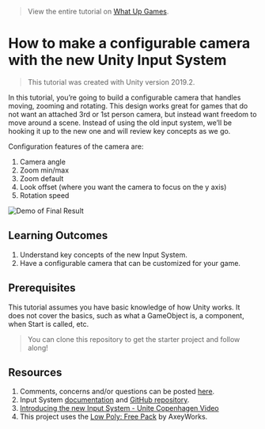 > View the entire tutorial on [What Up Games](https://www.whatupgames.com).

# How to make a configurable camera with the new Unity Input System
> This tutorial was created with Unity version 2019.2.

In this tutorial, you’re going to build a configurable camera that handles moving, zooming and rotating. This design works great for games that do not want an attached 3rd or 1st person camera, but instead want freedom to move around a scene. Instead of using the old input system, we’ll be hooking it up to the new one and will review key concepts as we go.

Configuration features of the camera are:

1. Camera angle
2. Zoom min/max
3. Zoom default
4. Look offset (where you want the camera to focus on the y axis)
5. Rotation speed

![Demo of Final Result](FinishedExample.gif)

## Learning Outcomes

1. Understand key concepts of the new Input System. 
2. Have a configurable camera that can be customized for your game.

## Prerequisites
This tutorial assumes you have basic knowledge of how Unity works. It does not cover the basics, such as what a GameObject is, a component, when Start is called, etc. 

> You can clone this repository to get the starter project and follow along!  

## Resources
1. Comments, concerns and/or questions can be posted [here](https://github.com/Yecats/GameDevTutorials/issues/1).
2.	Input System [documentation](https://docs.unity3d.com/Packages/com.unity.inputsystem@1.0/manual/index.html) and [GitHub repository](https://github.com/Unity-Technologies/InputSystem).
3. [Introducing the new Input System - Unite Copenhagen Video](https://youtu.be/hw3Gk5PoZ6A)
1. This project uses the [Low Poly: Free Pack](https://www.assetstore.unity3d.com/en/#!/content/58821) by AxeyWorks.

